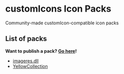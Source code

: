 # customIcons Icon Packs
Community-made customIcon-compatible icon packs

## List of packs
**Want to publish a pack? [Go here](/packFolder)!**

* [imageres.dll](/packs/imageres.dll.cIPack)
* [YellowCollection](/packs/YellowCollection.cIPack)
